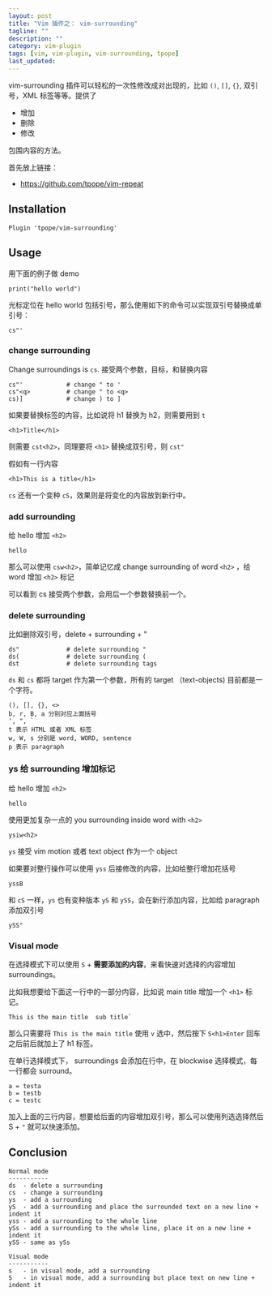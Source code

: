 ```yaml
---
layout: post
title: "Vim 插件之： vim-surrounding"
tagline: ""
description: ""
category: vim-plugin
tags: [vim, vim-plugin, vim-surrounding, tpope]
last_updated:
---
```


vim-surrounding 插件可以轻松的一次性修改成对出现的，比如 `()`, `[]`, `{}`, 双引号，XML 标签等等。提供了

- 增加
- 删除
- 修改

包围内容的方法。


首先放上链接：

- <https://github.com/tpope/vim-repeat>

## Installation

    Plugin 'tpope/vim-surrounding'


## Usage

用下面的例子做 demo

    print("hello world")

光标定位在 hello world 包括引号，那么使用如下的命令可以实现双引号替换成单引号：

    cs"'


### change surrounding
Change surroundings is `cs`. 接受两个参数，目标，和替换内容

    cs"'            # change " to '
    cs"<q>          # change " to <q>
    cs)]            # change ) to ]

如果要替换标签的内容，比如说将 h1 替换为 h2，则需要用到 `t`

    <h1>Title</h1>

则需要 `cst<h2>`，同理要将 `<h1>` 替换成双引号，则 `cst"`

假如有一行内容

    <h1>This is a title</h1>

`cs` 还有一个变种 `cS`，效果则是将变化的内容放到新行中。

### add surrounding
给 hello 增加 `<h2>`

    hello

那么可以使用 `csw<h2>`，简单记忆成 change surrounding of word `<h2>` ，给 word 增加 `<h2>` 标记

可以看到 cs 接受两个参数，会用后一个参数替换前一个。

### delete surrounding
比如删除双引号，delete + surrounding + "

    ds"             # delete surrounding "
    ds(             # delete surrounding (
    dst             # delete surrounding tags

`ds` 和 `cs` 都将 target 作为第一个参数，所有的 target （text-objects) 目前都是一个字符。

    (), [], {}, <>
    b, r, B, a 分别对应上面括号
    ', ", `
    t 表示 HTML 或者 XML 标签
    w, W, s 分别是 word, WORD, sentence
    p 表示 paragraph

### ys 给 surrounding 增加标记
给 hello 增加 `<h2>`

    hello

使用更加复杂一点的 you surrounding inside word with `<h2>`

    ysiw<h2>

`ys` 接受 vim motion 或者 text object 作为一个 object

如果要对整行操作可以使用 `yss` 后接修改的内容，比如给整行增加花括号

    yssB

和 `cS` 一样，`ys` 也有变种版本 `yS` 和 `ySS`，会在新行添加内容，比如给 paragraph 添加双引号

    ySS"

### Visual mode
在选择模式下可以使用 `S` + **需要添加的内容**，来看快速对选择的内容增加 surroundings。

比如我想要给下面这一行中的一部分内容，比如说 main title 增加一个 `<h1>` 标记。

	This is the main title  sub title`

那么只需要将 `This is the main title` 使用 `v` 选中，然后按下 `S<h1>Enter` 回车之后前后就加上了 h1 标签。

在单行选择模式下， surroundings 会添加在行中，在 blockwise 选择模式，每一行都会 surround。

    a = testa
    b = testb
    c = testc

加入上面的三行内容，想要给后面的内容增加双引号，那么可以使用列选选择然后 S + `"` 就可以快速添加。


## Conclusion

    Normal mode
    -----------
    ds  - delete a surrounding
    cs  - change a surrounding
    ys  - add a surrounding
    yS  - add a surrounding and place the surrounded text on a new line + indent it
    yss - add a surrounding to the whole line
    ySs - add a surrounding to the whole line, place it on a new line + indent it
    ySS - same as ySs

    Visual mode
    -----------
    s   - in visual mode, add a surrounding
    S   - in visual mode, add a surrounding but place text on new line + indent it

